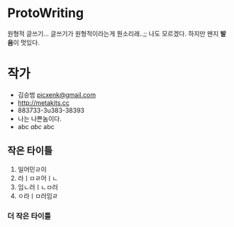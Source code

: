 # ProtoWriting
원형적 글쓰기...
글쓰기가 원형적이라는게 뭔소리래..;; 나도 모르겠다.
하지만 왠지 **발음**이 멋있다.

# 작가
 - 김승범 <picxenk@gmail.com>
 - http://metakits.cc
 - 883733-3u383-38393
 - 나는 나쁜놈이다.
 - abc *abc* abc

## 작은 타이틀
 1. 일어민ㄹ이
 1. 라ㅣㅁㄹ어ㅣㄴ
 1. 임ㄴ러ㅣㄴㅁ러
 1. ㅇ라ㅣㅁ러임ㄹ

### 더 작은 타이틀
